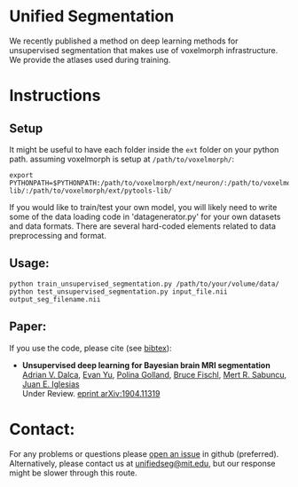 # Unified Segmentation

We recently published a method on deep learning methods for unsupervised segmentation that makes use of voxelmorph infrastructure. We provide the atlases used during training. 

# Instructions

## Setup
It might be useful to have each folder inside the `ext` folder on your python path. 
assuming voxelmorph is setup at `/path/to/voxelmorph/`:

```
export PYTHONPATH=$PYTHONPATH:/path/to/voxelmorph/ext/neuron/:/path/to/voxelmorph/ext/pynd-lib/:/path/to/voxelmorph/ext/pytools-lib/
```

If you would like to train/test your own model, you will likely need to write some of the data loading code in 'datagenerator.py' for your own datasets and data formats. There are several hard-coded elements related to data preprocessing and format. 


## Usage:

```
python train_unsupervised_segmentation.py /path/to/your/volume/data/
python test_unsupervised_segmentation.py input_file.nii output_seg_filename.nii
```

## Paper:

If you use the code, please cite (see [bibtex](../citations.bib)):

-  **Unsupervised deep learning for Bayesian brain MRI segmentation**  
[Adrian V. Dalca](http://adalca.mit.edu), [Evan Yu](https://www.bme.cornell.edu/research/grad-students/evan-yu), [Polina Golland](https://people.csail.mit.edu/polina/), [Bruce Fischl](https://www.martinos.org/user/5499), [Mert R. Sabuncu](http://sabuncu.engineering.cornell.edu/), [Juan E. Iglesias](https://sites.google.com/site/jeiglesias/)  
Under Review. [eprint arXiv:1904.11319](https://arxiv.org/abs/1904.11319)

# Contact:
For any problems or questions please [open an issue](https://github.com/voxelmorph/voxelmorph/issues/new?labels=unifiedseg) in github (preferred).  
Alternatively, please contact us at unifiedseg@mit.edu, but our response might be slower through this route.

